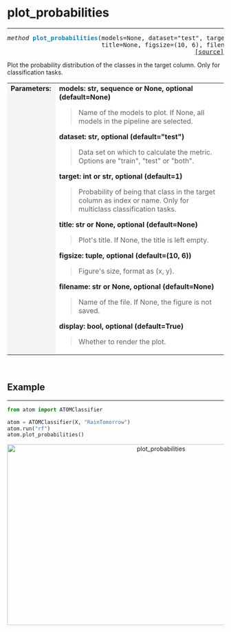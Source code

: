 # plot_probabilities
--------------------

<pre><em>method</em> <strong style="color:#008AB8">plot_probabilities</strong>(models=None, dataset="test", target=1,
                          title=None, figsize=(10, 6), filename=None, display=True)
<div align="right"><a href="https://github.com/tvdboom/ATOM/blob/master/atom/plots.py#L1967">[source]</a></div></pre>
Plot the probability distribution of the classes in the target column. Only for classification tasks.
<table width="100%">
<tr>
<td width="15%" style="vertical-align:top; background:#F5F5F5;"><strong>Parameters:</strong></td>
<td width="75%" style="background:white;">
<strong>models: str, sequence or None, optional (default=None)</strong>
<blockquote>
Name of the models to plot. If None, all models in the pipeline are selected.
</blockquote>
<strong>dataset: str, optional (default="test")</strong>
<blockquote>
Data set on which to calculate the metric. Options are "train", "test" or "both".
</blockquote>
<strong>target: int or str, optional (default=1)</strong>
<blockquote>
Probability of being that class in the target column as index or name.
 Only for multiclass classification tasks.
</blockquote>
<strong>title: str or None, optional (default=None)</strong>
<blockquote>
Plot's title. If None, the title is left empty.
</blockquote>
<strong>figsize: tuple, optional (default=(10, 6))</strong>
<blockquote>
Figure's size, format as (x, y).
</blockquote>
<strong>filename: str or None, optional (default=None)</strong>
<blockquote>
Name of the file. If None, the figure is not saved.
</blockquote>
<strong>display: bool, optional (default=True)</strong>
<blockquote>
Whether to render the plot.
</blockquote>
</tr>
</table>
<br />



## Example
----------

```python
from atom import ATOMClassifier

atom = ATOMClassifier(X, "RainTomorrow")
atom.run("rf")
atom.plot_probabilities()
```
<div align="center">
    <img src="../../../img/plots/plot_probabilities.png" alt="plot_probabilities" width="700" height="420"/>
</div>
